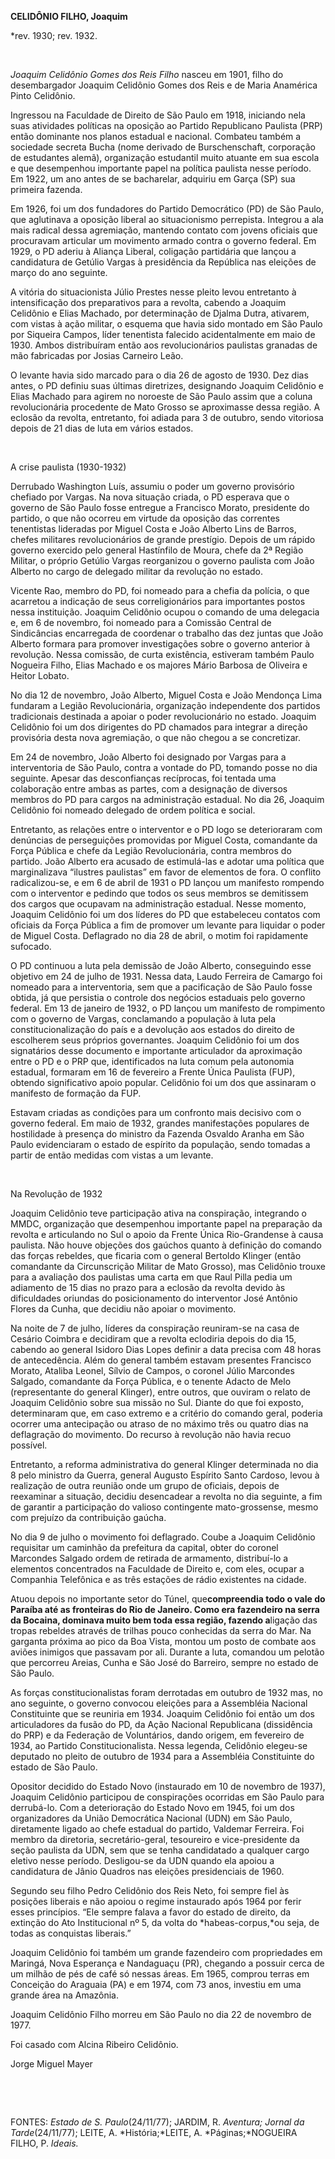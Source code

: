 **CELIDÔNIO FILHO, Joaquim**

\*rev. 1930; rev. 1932.

 

*Joaquim Celidônio Gomes dos Reis Filho* nasceu em 1901, filho do
desembargador Joaquim Celidônio Gomes dos Reis e de Maria Anamérica
Pinto Celidônio.

Ingressou na Faculdade de Direito de São Paulo em 1918, iniciando nela
suas atividades políticas na oposição ao Partido Republicano Paulista
(PRP) então dominante nos planos estadual e nacional. Combateu também a
sociedade secreta Bucha (nome derivado de Burschenschaft, corporação de
estudantes alemã), organização estudantil muito atuante em sua escola e
que desempenhou importante papel na política paulista nesse período. Em
1922, um ano antes de se bacharelar, adquiriu em Garça (SP) sua primeira
fazenda.

Em 1926, foi um dos fundadores do Partido Democrático (PD) de São Paulo,
que aglutinava a oposição liberal ao situacionismo perrepista. Integrou
a ala mais radical dessa agremiação, mantendo contato com jovens
oficiais que procuravam articular um movimento armado contra o governo
federal. Em 1929, o PD aderiu à Aliança Liberal, coligação partidária
que lançou a candidatura de Getúlio Vargas à presidência da República
nas eleições de março do ano seguinte.

A vitória do situacionista Júlio Prestes nesse pleito levou entretanto à
intensificação dos preparativos para a revolta, cabendo a Joaquim
Celidônio e Elias Machado, por determinação de Djalma Dutra, ativarem,
com vistas à ação militar, o esquema que havia sido montado em São Paulo
por Siqueira Campos, líder tenentista falecido acidentalmente em maio de
1930. Ambos distribuíram então aos revolucionários paulistas granadas de
mão fabricadas por Josias Carneiro Leão.

O levante havia sido marcado para o dia 26 de agosto de 1930. Dez dias
antes, o PD definiu suas últimas diretrizes, designando Joaquim
Celidônio e Elias Machado para agirem no noroeste de São Paulo assim que
a coluna revolucionária procedente de Mato Grosso se aproximasse dessa
região. A eclosão da revolta, entretanto, foi adiada para 3 de outubro,
sendo vitoriosa depois de 21 dias de luta em vários estados.

 

A crise paulista (1930-1932)

Derrubado Washington Luís, assumiu o poder um governo provisório
chefiado por Vargas. Na nova situação criada, o PD esperava que o
governo de São Paulo fosse entregue a Francisco Morato, presidente do
partido, o que não ocorreu em virtude da oposição das correntes
tenentistas lideradas por Miguel Costa e João Alberto Lins de Barros,
chefes militares revolucionários de grande prestígio. Depois de um
rápido governo exercido pelo general Hastínfilo de Moura, chefe da 2ª
Região Militar, o próprio Getúlio Vargas reorganizou o governo paulista
com João Alberto no cargo de delegado militar da revolução no estado.

Vicente Rao, membro do PD, foi nomeado para a chefia da polícia, o que
acarretou a indicação de seus correligionários para importantes postos
nessa instituição. Joaquim Celidônio ocupou o comando de uma delegacia
e, em 6 de novembro, foi nomeado para a Comissão Central de Sindicâncias
encarregada de coordenar o trabalho das dez juntas que João Alberto
formara para promover investigações sobre o governo anterior à
revolução. Nessa comissão, de curta existência, estiveram também Paulo
Nogueira Filho, Elias Machado e os majores Mário Barbosa de Oliveira e
Heitor Lobato.

No dia 12 de novembro, João Alberto, Miguel Costa e João Mendonça Lima
fundaram a Legião Revolucionária, organização independente dos partidos
tradicionais destinada a apoiar o poder revolucionário no estado.
Joaquim Celidônio foi um dos dirigentes do PD chamados para integrar a
direção provisória desta nova agremiação, o que não chegou a se
concretizar.

Em 24 de novembro, João Alberto foi designado por Vargas para a
interventoria de São Paulo, contra a vontade do PD, tomando posse no dia
seguinte. Apesar das desconfianças recíprocas, foi tentada uma
colaboração entre ambas as partes, com a designação de diversos membros
do PD para cargos na administração estadual. No dia 26, Joaquim
Celidônio foi nomeado delegado de ordem política e social.

Entretanto, as relações entre o interventor e o PD logo se deterioraram
com denúncias de perseguições promovidas por Miguel Costa, comandante da
Força Pública e chefe da Legião Revolucionária, contra membros do
partido. João Alberto era acusado de estimulá-las e adotar uma política
que marginalizava “ilustres paulistas” em favor de elementos de fora. O
conflito radicalizou-se, e em 6 de abril de 1931 o PD lançou um
manifesto rompendo com o interventor e pedindo que todos os seus membros
se demitissem dos cargos que ocupavam na administração estadual. Nesse
momento, Joaquim Celidônio foi um dos líderes do PD que estabeleceu
contatos com oficiais da Força Pública a fim de promover um levante para
liquidar o poder de Miguel Costa. Deflagrado no dia 28 de abril, o motim
foi rapidamente sufocado.

O PD continuou a luta pela demissão de João Alberto, conseguindo esse
objetivo em 24 de julho de 1931. Nessa data, Laudo Ferreira de Camargo
foi nomeado para a interventoria, sem que a pacificação de São Paulo
fosse obtida, já que persistia o controle dos negócios estaduais pelo
governo federal. Em 13 de janeiro de 1932, o PD lançou um manifesto de
rompimento com o governo de Vargas, conclamando a população à luta pela
constitucionalização do país e a devolução aos estados do direito de
escolherem seus próprios governantes. Joaquim Celidônio foi um dos
signatários desse documento e importante articulador da aproximação
entre o PD e o PRP que, identificados na luta comum pela autonomia
estadual, formaram em 16 de fevereiro a Frente Única Paulista (FUP),
obtendo significativo apoio popular. Celidônio foi um dos que assinaram
o manifesto de formação da FUP.

Estavam criadas as condições para um confronto mais decisivo com o
governo federal. Em maio de 1932, grandes manifestações populares de
hostilidade à presença do ministro da Fazenda Osvaldo Aranha em São
Paulo evidenciaram o estado de espírito da população, sendo tomadas a
partir de então medidas com vistas a um levante.

 

Na Revolução de 1932

Joaquim Celidônio teve participação ativa na conspiração, integrando o
MMDC, organização que desempenhou importante papel na preparação da
revolta e articulando no Sul o apoio da Frente Única Rio-Grandense à
causa paulista. Não houve objeções dos gaúchos quanto à definição do
comando das forças rebeldes, que ficaria com o general Bertoldo Klinger
(então comandante da Circunscrição Militar de Mato Grosso), mas
Celidônio trouxe para a avaliação dos paulistas uma carta em que Raul
Pilla pedia um adiamento de 15 dias no prazo para a eclosão da revolta
devido às dificuldades oriundas do posicionamento do interventor José
Antônio Flores da Cunha, que decidiu não apoiar o movimento.

Na noite de 7 de julho, líderes da conspiração reuniram-se na casa de
Cesário Coimbra e decidiram que a revolta eclodiria depois do dia 15,
cabendo ao general Isidoro Dias Lopes definir a data precisa com 48
horas de antecedência. Além do general também estavam presentes
Francisco Morato, Ataliba Leonel, Sílvio de Campos, o coronel Júlio
Marcondes Salgado, comandante da Força Pública, e o tenente Adacto de
Melo (representante do general Klinger), entre outros, que ouviram o
relato de Joaquim Celidônio sobre sua missão no Sul. Diante do que foi
exposto, determinaram que, em caso extremo e a critério do comando
geral, poderia ocorrer uma antecipação ou atraso de no máximo três ou
quatro dias na deflagração do movimento. Do recurso à revolução não
havia recuo possível.

Entretanto, a reforma administrativa do general Klinger determinada no
dia 8 pelo ministro da Guerra, general Augusto Espírito Santo Cardoso,
levou à realização de outra reunião onde um grupo de oficiais, depois de
reexaminar a situação, decidiu desencadear a revolta no dia seguinte, a
fim de garantir a participação do valioso contingente mato-grossense,
mesmo com prejuízo da contribuição gaúcha.

No dia 9 de julho o movimento foi deflagrado. Coube a Joaquim Celidônio
requisitar um caminhão da prefeitura da capital, obter do coronel
Marcondes Salgado ordem de retirada de armamento, distribuí-lo a
elementos concentrados na Faculdade de Direito e, com eles, ocupar a
Companhia Telefônica e as três estações de rádio existentes na cidade.

Atuou depois no importante setor do Túnel, que****compreendia todo o
vale do Paraíba até as fronteiras do Rio de Janeiro. Como era fazendeiro
na serra da Bocaina, dominava muito bem toda essa região, fazendo
a****ligação das tropas rebeldes através de trilhas pouco conhecidas da
serra do Mar. Na garganta próxima ao pico da Boa Vista, montou um posto
de combate aos aviões inimigos que passavam por ali. Durante a luta,
comandou um pelotão que percorreu Areias, Cunha e São José do Barreiro,
sempre no estado de São Paulo.

As forças constitucionalistas foram derrotadas em outubro de 1932 mas,
no ano seguinte, o governo convocou eleições para a Assembléia Nacional
Constituinte que se reuniria em 1934. Joaquim Celidônio foi então um dos
articuladores da fusão do PD, da Ação Nacional Republicana (dissidência
do PRP) e da Federação de Voluntários, dando origem, em fevereiro de
1934, ao Partido Constitucionalista. Nessa legenda, Celidônio elegeu-se
deputado no pleito de outubro de 1934 para a Assembléia Constituinte do
estado de São Paulo.

Opositor decidido do Estado Novo (instaurado em 10 de novembro de 1937),
Joaquim Celidônio participou de conspirações ocorridas em São Paulo para
derrubá-lo. Com a deterioração do Estado Novo em 1945, foi um dos
organizadores da União Democrática Nacional (UDN) em São Paulo,
diretamente ligado ao chefe estadual do partido, Valdemar Ferreira. Foi
membro da diretoria, secretário-geral, tesoureiro e vice-presidente da
seção paulista da UDN, sem que se tenha candidatado a qualquer cargo
eletivo nesse período. Desligou-se da UDN quando ela apoiou a
candidatura de Jânio Quadros nas eleições presidenciais de 1960.

Segundo seu filho Pedro Celidônio dos Reis Neto, foi sempre fiel às
posições liberais e não apoiou o regime instaurado após 1964 por ferir
esses princípios. “Ele sempre falava a favor do estado de direito, da
extinção do Ato Institucional nº 5, da volta do *habeas-corpus,*ou seja,
de todas as conquistas liberais.”

Joaquim Celidônio foi também um grande fazendeiro com propriedades em
Maringá, Nova Esperança e Nandaguaçu (PR), chegando a possuir cerca de
um milhão de pés de café só nessas áreas. Em 1965, comprou terras em
Conceição do Araguaia (PA) e em 1974, com 73 anos, investiu em uma
grande área na Amazônia.

Joaquim Celidônio Filho morreu em São Paulo no dia 22 de novembro de
1977.

Foi casado com Alcina Ribeiro Celidônio.

Jorge Miguel Mayer

 

 

FONTES: *Estado de S. Paulo*(24/11/77); JARDIM, R. *Aventura; Jornal da
Tarde*(24/11/77); LEITE, A. *História;*LEITE, A. *Páginas;*NOGUEIRA
FILHO, P. *Ideais.*

 
